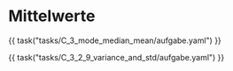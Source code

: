 # Mittelwerte

{{ task("tasks/C_3_mode_median_mean/aufgabe.yaml") }}

{{ task("tasks/C_3_2_9_variance_and_std/aufgabe.yaml") }}
